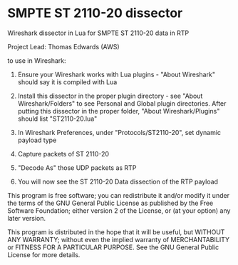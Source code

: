 SMPTE ST 2110-20 dissector
=========================

Wireshark dissector in Lua for SMPTE ST 2110-20 data in RTP

Project Lead: Thomas Edwards (AWS)

to use in Wireshark:

1) Ensure your Wireshark works with Lua plugins - "About Wireshark" should say it is compiled with Lua

2) Install this dissector in the proper plugin directory - see "About Wireshark/Folders" to see Personal
   and Global plugin directories.  After putting this dissector in the proper folder, "About Wireshark/Plugins"
   should list "ST2110-20.lua" 

3) In Wireshark Preferences, under "Protocols/ST2110-20", set dynamic payload type

4) Capture packets of ST 2110-20

5) "Decode As" those UDP packets as RTP

6) You will now see the ST 2110-20 Data dissection of the RTP payload

This program is free software; you can redistribute it and/or modify it under the terms of the GNU General Public License as published by the Free Software Foundation; either version 2 of the License, or (at your option) any later version.

This program is distributed in the hope that it will be useful, but WITHOUT ANY WARRANTY; without even the implied warranty of MERCHANTABILITY or FITNESS FOR A PARTICULAR PURPOSE. See the GNU General Public License for more details.
